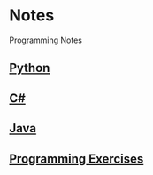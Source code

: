# Notes
Programming Notes

## [Python](Python.md)

## [C#](CSharp.md)

## [Java](Java.md)

## [Programming Exercises](Exercises.md)

